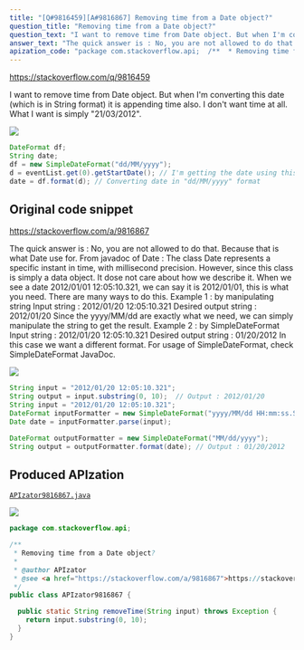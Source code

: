 ```yaml
---
title: "[Q#9816459][A#9816867] Removing time from a Date object?"
question_title: "Removing time from a Date object?"
question_text: "I want to remove time from Date object. But when I'm converting this date (which is in String format) it is appending time also. I don't want time at all. What I want is simply \"21/03/2012\"."
answer_text: "The quick answer is : No, you are not allowed to do that. Because that is what Date use for. From javadoc of Date : The class Date represents a specific instant in time, with millisecond precision. However, since this class is simply a data object. It dose not care about how we describe it. When we see a date 2012/01/01 12:05:10.321, we can say it is 2012/01/01, this is what you need. There are many ways to do this. Example 1 : by manipulating string Input string : 2012/01/20 12:05:10.321 Desired output string : 2012/01/20 Since the yyyy/MM/dd are exactly what we need, we can simply manipulate the string to get the result. Example 2 : by SimpleDateFormat Input string : 2012/01/20 12:05:10.321 Desired output string : 01/20/2012 In this case we want a different format. For usage of SimpleDateFormat, check SimpleDateFormat JavaDoc."
apization_code: "package com.stackoverflow.api;  /**  * Removing time from a Date object?  *  * @author APIzator  * @see <a href=\"https://stackoverflow.com/a/9816867\">https://stackoverflow.com/a/9816867</a>  */ public class APIzator9816867 {    public static String removeTime(String input) throws Exception {     return input.substring(0, 10);   } }"
---
```


https://stackoverflow.com/q/9816459

I want to remove time from Date object.
But when I&#x27;m converting this date (which is in String format) it is appending time also.
I don&#x27;t want time at all. What I want is simply &quot;21/03/2012&quot;.


<div class="code-logo"><img src="/stackoverflow.png" /></div>

```java
DateFormat df;
String date;
df = new SimpleDateFormat("dd/MM/yyyy");
d = eventList.get(0).getStartDate(); // I'm getting the date using this method
date = df.format(d); // Converting date in "dd/MM/yyyy" format
```


## Original code snippet

https://stackoverflow.com/a/9816867

The quick answer is :
No, you are not allowed to do that. Because that is what Date use for.
From javadoc of Date :
The class Date represents a specific instant in time, with millisecond precision.
However, since this class is simply a data object. It dose not care about how we describe it.
When we see a date 2012/01/01 12:05:10.321, we can say it is 2012/01/01, this is what you need.
There are many ways to do this.
Example 1 : by manipulating string
Input string : 2012/01/20 12:05:10.321
Desired output string : 2012/01/20
Since the yyyy/MM/dd are exactly what we need, we can simply manipulate the string to get the result.
Example 2 : by SimpleDateFormat
Input string : 2012/01/20 12:05:10.321
Desired output string : 01/20/2012
In this case we want a different format.
For usage of SimpleDateFormat, check SimpleDateFormat JavaDoc.

<div class="code-logo"><img src="/stackoverflow.png" /></div>

```java
String input = "2012/01/20 12:05:10.321";
String output = input.substring(0, 10);  // Output : 2012/01/20
String input = "2012/01/20 12:05:10.321";
DateFormat inputFormatter = new SimpleDateFormat("yyyy/MM/dd HH:mm:ss.SSS");
Date date = inputFormatter.parse(input);

DateFormat outputFormatter = new SimpleDateFormat("MM/dd/yyyy");
String output = outputFormatter.format(date); // Output : 01/20/2012
```

## Produced APIzation

[`APIzator9816867.java`](https://github.com/pasqualesalza/apization/raw/main/data/search/APIzator9816867.java)

<div class="code-logo"><img src="/apizator.png" /></div>

```java
package com.stackoverflow.api;

/**
 * Removing time from a Date object?
 *
 * @author APIzator
 * @see <a href="https://stackoverflow.com/a/9816867">https://stackoverflow.com/a/9816867</a>
 */
public class APIzator9816867 {

  public static String removeTime(String input) throws Exception {
    return input.substring(0, 10);
  }
}

```